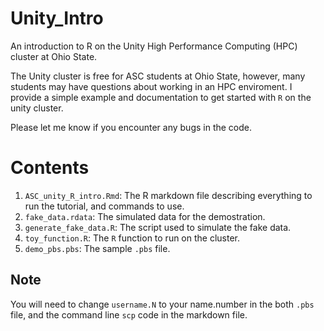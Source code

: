 # Unity_Intro
An introduction to R on the Unity High Performance Computing (HPC) cluster at Ohio State.

The Unity cluster is free for ASC students at Ohio State, however, many students may have questions about working in an HPC enviroment.  I provide a simple example and documentation to get started with `R` on the unity cluster.

Please let me know if you encounter any bugs in the code.

# Contents
1. `ASC_unity_R_intro.Rmd`: The R markdown file describing everything to run the tutorial, and commands to use.
2. `fake_data.rdata`: The simulated data for the demostration.
3. `generate_fake_data.R`: The script used to simulate the fake data.
4. `toy_function.R`: The `R` function to run on the cluster.
5. `demo_pbs.pbs`: The sample `.pbs` file.  

## Note
You will need to change `username.N` to your name.number in the both `.pbs` file, and the command line `scp` code in the markdown file.
